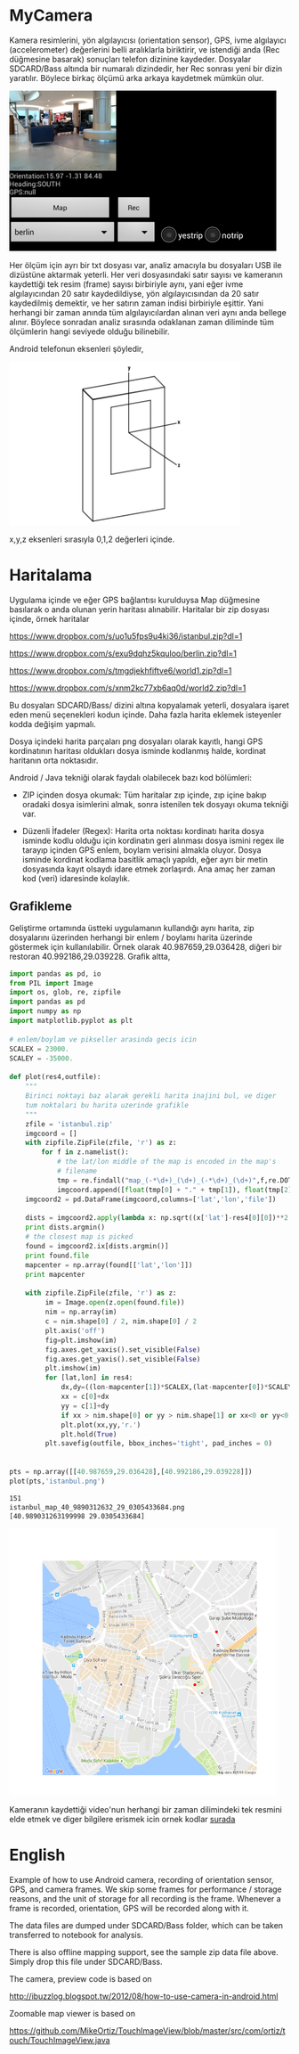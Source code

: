 
MyCamera
========

Kamera resimlerini, yön algılayıcısı (orientation sensor), GPS, ivme
algılayıcı (accelerometer) değerlerini belli aralıklarla biriktirir,
ve istendiği anda (Rec düğmesine basarak) sonuçları telefon dizinine
kaydeder. Dosyalar SDCARD/Bass altında bir numaralı dizindedir, her
Rec sonrası yeni bir dizin yaratılır. Böylece birkaç ölçümü arka
arkaya kaydetmek mümkün olur.

![](bass2.png)

Her ölçüm için ayrı bir txt dosyası var, analiz amacıyla bu dosyaları
USB ile dizüstüne aktarmak yeterli. Her veri dosyasındaki satır sayısı
ve kameranın kaydettiği tek resim (frame) sayısı birbiriyle aynı, yani
eğer ivme algılayıcından 20 satır kaydedildiyse, yön algılayıcısından
da 20 satır kaydedilmiş demektir, ve her satırın zaman indisi
birbiriyle eşittir.  Yani herhangi bir zaman anında tüm
algılayıcılardan alınan veri aynı anda bellege alınır. Böylece
sonradan analiz sırasında odaklanan zaman diliminde tüm ölçümlerin
hangi seviyede olduğu bilinebilir.

Android telefonun eksenleri şöyledir,

![](and2.png)

x,y,z eksenleri sırasıyla 0,1,2 değerleri içinde. 

# Haritalama

Uygulama içinde ve eğer GPS bağlantısı kurulduysa Map düğmesine
basılarak o anda olunan yerin haritası alınabilir. Haritalar bir zip
dosyası içinde, örnek haritalar

https://www.dropbox.com/s/uo1u5fps9u4ki36/istanbul.zip?dl=1

https://www.dropbox.com/s/exu9dqhz5kquloo/berlin.zip?dl=1

https://www.dropbox.com/s/tmgdjekhfiftve6/world1.zip?dl=1

https://www.dropbox.com/s/xnm2kc77xb6aq0d/world2.zip?dl=1

Bu dosyaları SDCARD/Bass/ dizini altına kopyalamak yeterli, dosyalara
işaret eden menü seçenekleri kodun içinde. Daha fazla harita eklemek
isteyenler kodda değişim yapmalı.

Dosya içindeki harita parçaları png dosyaları olarak kayıtlı, hangi
GPS kordinatının haritası oldukları dosya isminde kodlanmış halde,
kordinat haritanın orta noktasıdır.

Android / Java tekniği olarak faydalı olabilecek bazı kod bölümleri:

- ZIP içinden dosya okumak: Tüm haritalar zıp içinde, zıp içine bakıp
  oradaki dosya isimlerini almak, sonra istenilen tek dosyayı okuma
  tekniği var.

- Düzenli İfadeler (Regex): Harita orta noktası kordinatı harita dosya
  isminde kodlu olduğu için kordinatın geri alınması dosya ismini
  regex ile tarayıp içinden GPS enlem, boylam verisini almakla
  oluyor. Dosya isminde kordinat kodlama basitlik amaçlı yapıldı, eğer
  ayrı bir metin dosyasında kayıt olsaydı idare etmek zorlaşırdı. Ana
  amaç her zaman kod (veri) idaresinde kolaylık.

## Grafikleme

Geliştirme ortamında üstteki uygulamanın kullandığı aynı harita, zip
dosyalarını üzerinden herhangi bir enlem / boylamı harita üzerinde
göstermek için kullanılabilir. Örnek olarak 40.987659,29.036428,
diğeri bir restoran 40.992186,29.039228. Grafik altta,

```python
import pandas as pd, io
from PIL import Image
import os, glob, re, zipfile
import pandas as pd
import numpy as np
import matplotlib.pyplot as plt

# enlem/boylam ve pikseller arasinda gecis icin
SCALEX = 23000. 
SCALEY = -35000.

def plot(res4,outfile):
    """
    Birinci noktayi baz alarak gerekli harita inajini bul, ve diger
    tum noktalari bu harita uzerinde grafikle
    """
    zfile = 'istanbul.zip'
    imgcoord = []
    with zipfile.ZipFile(zfile, 'r') as z:
        for f in z.namelist():
            # the lat/lon middle of the map is encoded in the map's
            # filename 
            tmp = re.findall("map_(-*\d+)_(\d+)_(-*\d+)_(\d+)",f,re.DOTALL)[0]
            imgcoord.append([float(tmp[0] + "." + tmp[1]), float(tmp[2] + "." + tmp[3]), f])
    imgcoord2 = pd.DataFrame(imgcoord,columns=['lat','lon','file'])
    
    dists = imgcoord2.apply(lambda x: np.sqrt((x['lat']-res4[0][0])**2 + (x['lon']-res4[0][1])**2), axis=1)
    print dists.argmin()
    # the closest map is picked
    found = imgcoord2.ix[dists.argmin()]
    print found.file
    mapcenter = np.array(found[['lat','lon']])
    print mapcenter
    
    with zipfile.ZipFile(zfile, 'r') as z:
         im = Image.open(z.open(found.file))
         nim = np.array(im)
         c = nim.shape[0] / 2, nim.shape[0] / 2
         plt.axis('off')
         fig=plt.imshow(im)
         fig.axes.get_xaxis().set_visible(False)
         fig.axes.get_yaxis().set_visible(False)
         plt.imshow(im)
         for [lat,lon] in res4:
             dx,dy=((lon-mapcenter[1])*SCALEX,(lat-mapcenter[0])*SCALEY)
             xx = c[0]+dx
             yy = c[1]+dy
             if xx > nim.shape[0] or yy > nim.shape[1] or xx<0 or yy<0: continue
             plt.plot(xx,yy,'r.')
             plt.hold(True)                          
         plt.savefig(outfile, bbox_inches='tight', pad_inches = 0)


pts = np.array([[40.987659,29.036428],[40.992186,29.039228]])
plot(pts,'istanbul.png')
```

```text
151
istanbul_map_40_9890312632_29_0305433684.png
[40.989031263199998 29.0305433684]
```

![](istanbul.png)

Kameranın kaydettiği video'nun herhangi bir zaman dilimindeki tek resmini elde
etmek ve diger bilgilere erismek icin ornek kodlar [surada](#scripts/data.md)


English
========

Example of how to use Android camera, recording of orientation sensor,
GPS, and camera frames. We skip some frames for performance / storage
reasons, and the unit of storage for all recording is the
frame. Whenever a frame is recorded, orientation, GPS will be recorded
along with it.

The data files are dumped under SDCARD/Bass folder, which can be taken
transferred to notebook for analysis.

There is also offline mapping support, see the sample zip data file
above. Simply drop this file under SDCARD/Bass.

The camera, preview code is based on

http://ibuzzlog.blogspot.tw/2012/08/how-to-use-camera-in-android.html

Zoomable map viewer is based on

https://github.com/MikeOrtiz/TouchImageView/blob/master/src/com/ortiz/touch/TouchImageView.java

